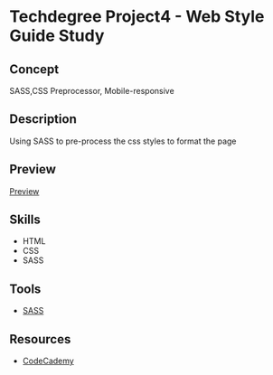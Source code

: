 # Techdegree Project4 - Web Style Guide Study 

## Concept 
SASS,CSS Preprocessor, Mobile-responsive

## Description
Using SASS to pre-process the css styles to format the page


## Preview
<a href="https://jiwu6498.github.io/Techdegree-Project4/">Preview</a>


## Skills
* HTML
* CSS
* SASS

## Tools
* <a href="https://sass-lang.com/">SASS</a>


## Resources
* <a href="https://www.codecademy.com/learn">CodeCademy</a><br>
